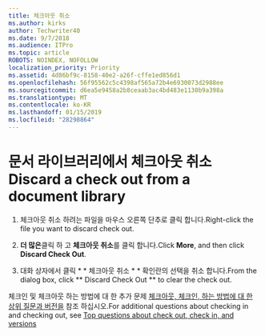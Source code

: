 ```yaml
---
title: 체크아웃 취소
ms.author: kirks
author: Techwriter40
ms.date: 9/7/2018
ms.audience: ITPro
ms.topic: article
ROBOTS: NOINDEX, NOFOLLOW
localization_priority: Priority
ms.assetid: 4d86bf9c-8158-40e2-a26f-cffe1ed856d1
ms.openlocfilehash: 56f95562c5c4398af565a72b4e6930073d2988ee
ms.sourcegitcommit: d6ea5e9458a2b8ceaab3ac4bd483e1130b9a398a
ms.translationtype: MT
ms.contentlocale: ko-KR
ms.lasthandoff: 01/15/2019
ms.locfileid: "28298864"
---
```

# <a name="discard-a-check-out-from-a-document-library"></a><span data-ttu-id="45623-102">문서 라이브러리에서 체크아웃 취소</span><span class="sxs-lookup"><span data-stu-id="45623-102">Discard a check out from a document library</span></span>

1. <span data-ttu-id="45623-103">체크아웃 취소 하려는 파일을 마우스 오른쪽 단추로 클릭 합니다.</span><span class="sxs-lookup"><span data-stu-id="45623-103">Right-click the file you want to discard check out.</span></span>
    
2. <span data-ttu-id="45623-104">**더 많은**클릭 하 고 **체크아웃 취소**를 클릭 합니다.</span><span class="sxs-lookup"><span data-stu-id="45623-104">Click **More**, and then click **Discard Check Out**.</span></span> 
    
3. <span data-ttu-id="45623-105">대화 상자에서 클릭 \* \* 체크아웃 취소 \* \* 확인란의 선택을 취소 합니다.</span><span class="sxs-lookup"><span data-stu-id="45623-105">From the dialog box, click \*\* Discard Check Out \*\* to clear the check out.</span></span> 
    
<span data-ttu-id="45623-106">체크인 및 체크아웃 하는 방법에 대 한 추가 문제 [체크아웃, 체크인, 하는 방법에 대 한 상위 질문과 버전을](https://go.microsoft.com/fwlink/?linkid=2018786) 참조 하십시오.</span><span class="sxs-lookup"><span data-stu-id="45623-106">For additional questions about checking in and checking out, see [Top questions about check out, check in, and versions](https://go.microsoft.com/fwlink/?linkid=2018786)</span></span>
  

